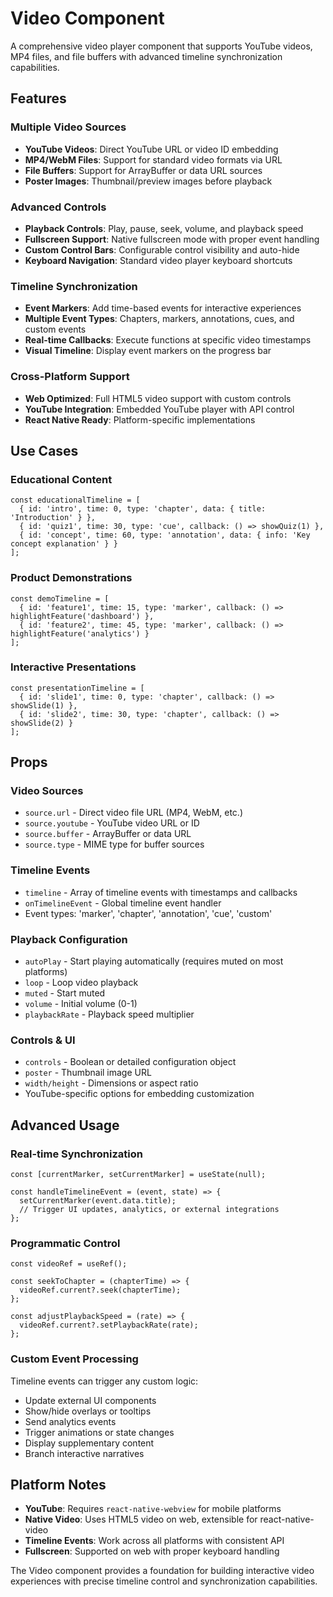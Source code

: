 # Video Component

A comprehensive video player component that supports YouTube videos, MP4 files, and file buffers with advanced timeline synchronization capabilities.

## Features

### Multiple Video Sources
- **YouTube Videos**: Direct YouTube URL or video ID embedding
- **MP4/WebM Files**: Support for standard video formats via URL
- **File Buffers**: Support for ArrayBuffer or data URL sources
- **Poster Images**: Thumbnail/preview images before playback

### Advanced Controls
- **Playback Controls**: Play, pause, seek, volume, and playback speed
- **Fullscreen Support**: Native fullscreen mode with proper event handling
- **Custom Control Bars**: Configurable control visibility and auto-hide
- **Keyboard Navigation**: Standard video player keyboard shortcuts

### Timeline Synchronization
- **Event Markers**: Add time-based events for interactive experiences
- **Multiple Event Types**: Chapters, markers, annotations, cues, and custom events
- **Real-time Callbacks**: Execute functions at specific video timestamps
- **Visual Timeline**: Display event markers on the progress bar

### Cross-Platform Support
- **Web Optimized**: Full HTML5 video support with custom controls
- **YouTube Integration**: Embedded YouTube player with API control
- **React Native Ready**: Platform-specific implementations

## Use Cases

### Educational Content
```tsx
const educationalTimeline = [
  { id: 'intro', time: 0, type: 'chapter', data: { title: 'Introduction' } },
  { id: 'quiz1', time: 30, type: 'cue', callback: () => showQuiz(1) },
  { id: 'concept', time: 60, type: 'annotation', data: { info: 'Key concept explanation' } }
];
```

### Product Demonstrations
```tsx
const demoTimeline = [
  { id: 'feature1', time: 15, type: 'marker', callback: () => highlightFeature('dashboard') },
  { id: 'feature2', time: 45, type: 'marker', callback: () => highlightFeature('analytics') }
];
```

### Interactive Presentations
```tsx
const presentationTimeline = [
  { id: 'slide1', time: 0, type: 'chapter', callback: () => showSlide(1) },
  { id: 'slide2', time: 30, type: 'chapter', callback: () => showSlide(2) }
];
```

## Props

### Video Sources
- `source.url` - Direct video file URL (MP4, WebM, etc.)
- `source.youtube` - YouTube video URL or ID
- `source.buffer` - ArrayBuffer or data URL
- `source.type` - MIME type for buffer sources

### Timeline Events
- `timeline` - Array of timeline events with timestamps and callbacks
- `onTimelineEvent` - Global timeline event handler
- Event types: 'marker', 'chapter', 'annotation', 'cue', 'custom'

### Playback Configuration
- `autoPlay` - Start playing automatically (requires muted on most platforms)
- `loop` - Loop video playback
- `muted` - Start muted
- `volume` - Initial volume (0-1)
- `playbackRate` - Playback speed multiplier

### Controls & UI
- `controls` - Boolean or detailed configuration object
- `poster` - Thumbnail image URL
- `width/height` - Dimensions or aspect ratio
- YouTube-specific options for embedding customization

## Advanced Usage

### Real-time Synchronization
```tsx
const [currentMarker, setCurrentMarker] = useState(null);

const handleTimelineEvent = (event, state) => {
  setCurrentMarker(event.data.title);
  // Trigger UI updates, analytics, or external integrations
};
```

### Programmatic Control
```tsx
const videoRef = useRef();

const seekToChapter = (chapterTime) => {
  videoRef.current?.seek(chapterTime);
};

const adjustPlaybackSpeed = (rate) => {
  videoRef.current?.setPlaybackRate(rate);
};
```

### Custom Event Processing
Timeline events can trigger any custom logic:
- Update external UI components
- Show/hide overlays or tooltips  
- Send analytics events
- Trigger animations or state changes
- Display supplementary content
- Branch interactive narratives

## Platform Notes

- **YouTube**: Requires `react-native-webview` for mobile platforms
- **Native Video**: Uses HTML5 video on web, extensible for react-native-video
- **Timeline Events**: Work across all platforms with consistent API
- **Fullscreen**: Supported on web with proper keyboard handling

The Video component provides a foundation for building interactive video experiences with precise timeline control and synchronization capabilities.